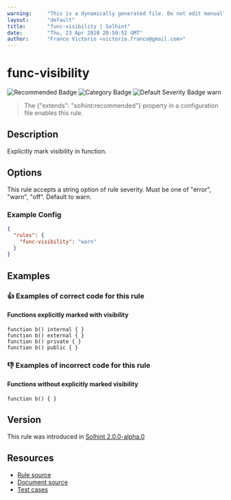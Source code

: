 ```yaml
---
warning:     "This is a dynamically generated file. Do not edit manually."
layout:      "default"
title:       "func-visibility | Solhint"
date:        "Thu, 23 Apr 2020 20:59:52 GMT"
author:      "Franco Victorio <victorio.franco@gmail.com>"
---
```


# func-visibility
![Recommended Badge](https://img.shields.io/badge/-Recommended-brightgreen)
![Category Badge](https://img.shields.io/badge/-Security%20Rules-informational)
![Default Severity Badge warn](https://img.shields.io/badge/Default%20Severity-warn-yellow)
> The {"extends": "solhint:recommended"} property in a configuration file enables this rule.


## Description
Explicitly mark visibility in function.

## Options
This rule accepts a string option of rule severity. Must be one of "error", "warn", "off". Default to warn.

### Example Config
```json
{
  "rules": {
    "func-visibility": "warn"
  }
}
```


## Examples
### 👍 Examples of **correct** code for this rule

#### Functions explicitly marked with visibility

```solidity
function b() internal { }
function b() external { }
function b() private { }
function b() public { }
```

### 👎 Examples of **incorrect** code for this rule

#### Functions without explicitly marked visibility

```solidity
function b() { }
```

## Version
This rule was introduced in [Solhint 2.0.0-alpha.0](https://github.com/protofire/solhint/tree/v2.0.0-alpha.0)

## Resources
- [Rule source](https://github.com/protofire/solhint/tree/master/lib/rules/security/func-visibility.js)
- [Document source](https://github.com/protofire/solhint/tree/master/docs/rules/security/func-visibility.md)
- [Test cases](https://github.com/protofire/solhint/tree/master/test/rules/security/func-visibility.js)
